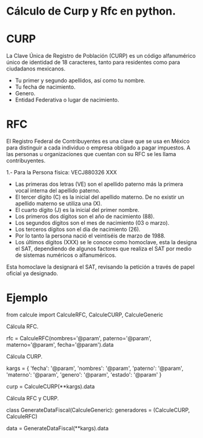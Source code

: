 # Cálculo de Curp y Rfc en python.

#  CURP

La Clave Única de Registro de Población (CURP) es un código alfanumérico único de identidad de 18 caracteres, tanto para residentes como para ciudadanos mexicanos.

* Tu primer y segundo apellidos, así como tu nombre.
* Tu fecha de nacimiento.
* Genero.
* Entidad Federativa o lugar de nacimiento.


# RFC

El Registro Federal de Contribuyentes es una clave que se usa en México para distinguir a cada individuo o empresa obligado a pagar impuestos. A las personas u organizaciones que cuentan con su RFC se les llama contribuyentes.

1.- Para la Persona física: VECJ880326 XXX

* Las primeras dos letras (VE) son el apellido paterno más la primera vocal interna del apellido paterno.
* El tercer dígito (C) es la inicial del apellido materno. De no existir un apellido materno se utiliza una (X).
* El cuarto dígito (J) es la inicial del primer nombre.
* Los primeros dos dígitos son el año de nacimiento (88).
* Los segundos dígitos son el mes de nacimiento (03 o marzo).
* Los terceros dígitos son el día de nacimiento (26).
* Por lo tanto la persona nació el veintiséis de marzo de 1988.
* Los últimos dígitos (XXX) se le conoce como homoclave, esta la designa el SAT, dependiendo de algunos factores que realiza el SAT por medio de sistemas numéricos o alfanuméricos.

Esta homoclave la designará el SAT, revisando la petición a través de papel oficial ya designado.

# Ejemplo

from calcule import CalculeRFC, CalculeCURP, CalculeGeneric

Cálcula RFC.

rfc = CalculeRFC(nombres='@param', paterno='@param', materno='@param', fecha='@param').data

Cálcula CURP.

kargs  = {
	'fecha': '@param',
	'nombres': '@param',
	'paterno': '@param',
	'materno': '@param',
	'genero': '@param',
	'estado': '@param'
}

curp = CalculeCURP(**kargs).data
 
Cálcula RFC y CURP.

class GenerateDataFiscal(CalculeGeneric):
	generadores = (CalculeCURP, CalculeRFC)

data = GenerateDataFiscal(**kargs).data
